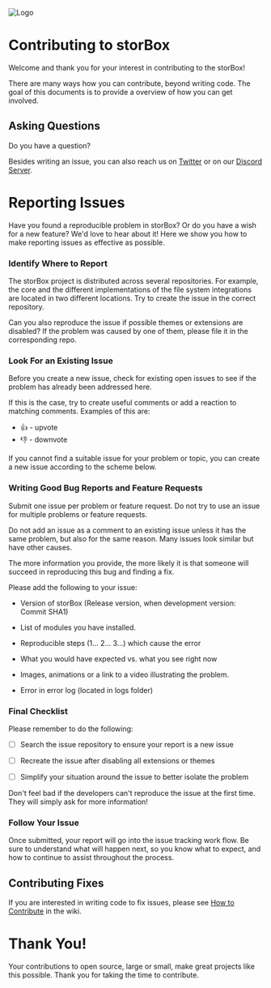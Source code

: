 ![Logo](https://puu.sh/CYnPt/086676ab65.png)

# Contributing to storBox

Welcome and thank you for your interest in contributing to the storBox!

There are many ways how you can contribute, beyond writing code.
The goal of this documents is to provide a overview of how you can get involved.

## Asking Questions

Do you have a question?

Besides writing an issue, you can also reach us on [Twitter](https://twitter.com/storbox_io) or on our [Discord Server](https://discord.gg/f3cgtYs).

# Reporting Issues

Have you found a reproducible problem in storBox? Or do you have a wish for a new feature? We'd love to hear about it! Here we show you how to make reporting issues as effective as possible.

### Identify Where to Report

The storBox project is distributed across several repositories. For example, the core and the different implementations of the file system integrations are located in two different locations.
Try to create the issue in the correct repository.

Can you also reproduce the issue if possible themes or extensions are disabled? If the problem was caused by one of them, please file it in the corresponding repo.

### Look For an Existing Issue

Before you create a new issue, check for existing open issues to see if the problem has already been addressed here.

If this is the case, try to create useful comments or add a reaction to matching comments. Examples of this are:

* 👍 - upvote
* 👎 - downvote

If you cannot find a suitable issue for your problem or topic, you can create a new issue according to the scheme below.

### Writing Good Bug Reports and Feature Requests

Submit one issue per problem or feature request. Do not try to use an issue for multiple problems or feature requests.

Do not add an issue as a comment to an existing issue unless it has the same problem, but also for the same reason. Many issues look similar but have other causes.

The more information you provide, the more likely it is that someone will succeed in reproducing this bug and finding a fix.

Please add the following to your issue:

* Version of storBox (Release version, when development version: Commit SHA1)

* List of modules you have installed.

* Reproducible steps (1... 2... 3...) which cause the error

* What you would have expected vs. what you see right now

* Images, animations or a link to a video illustrating the problem.

* Error in error log (located in logs folder)

### Final Checklist

Please remember to do the following:

* [ ] Search the issue repository to ensure your report is a new issue

* [ ] Recreate the issue after disabling all extensions or themes

* [ ] Simplify your situation around the issue to better isolate the problem

Don't feel bad if the developers can't reproduce the issue at the first time. They will simply ask for more information!

### Follow Your Issue

Once submitted, your report will go into the issue tracking work flow. Be sure to understand what will happen next, so you know what to expect, and how to continue to assist throughout the process.

## Contributing Fixes

If you are interested in writing code to fix issues, please see [How to Contribute](https://github.com/TheTransportApp/Transport-Desktop/wiki) in the wiki.

# Thank You!

Your contributions to open source, large or small, make great projects like this possible. Thank you for taking the time to contribute.